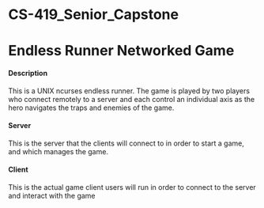 # CS-419_Senior_Capstone
<h1>Endless Runner Networked Game</h1>

<h4> Description </h4>
<p> This is a UNIX ncurses endless runner. The game is played by two players who connect remotely
 to a server and each control an individual axis as the hero navigates the traps and enemies of the game. </p>
 
 <h4> Server </h4>
 <p> This is the server that the clients will connect to in order to start a game, and which manages the game. </p>
 
 <h4> Client </h4>
 <p> This is the actual game client users will run in order to connect to the server and interact with the game </p>
